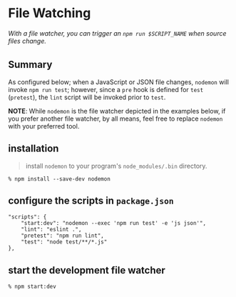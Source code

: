 # File Watching

###### With a file watcher, you can trigger an `npm run $SCRIPT_NAME` when source files change.

## Summary

As configured below; when a JavaScript or JSON file changes, `nodemon` will invoke `npm run test`; however, since a `pre` hook is defined for `test` (`pretest`), the `lint` script will be invoked prior to `test`.

**NOTE**: While `nodemon` is the file watcher depicted in the examples below, if you prefer another file watcher, by all means, feel free to replace `nodemon` with your preferred tool.

## installation

> install `nodemon` to your program's `node_modules/.bin` directory.

    % npm install --save-dev nodemon

## configure the scripts in `package.json`

    "scripts": {
        "start:dev": "nodemon --exec 'npm run test' -e 'js json'",
        "lint": "eslint .",
        "pretest": "npm run lint",
        "test": "node test/**/*.js"
    },

## start the development file watcher

    % npm start:dev
